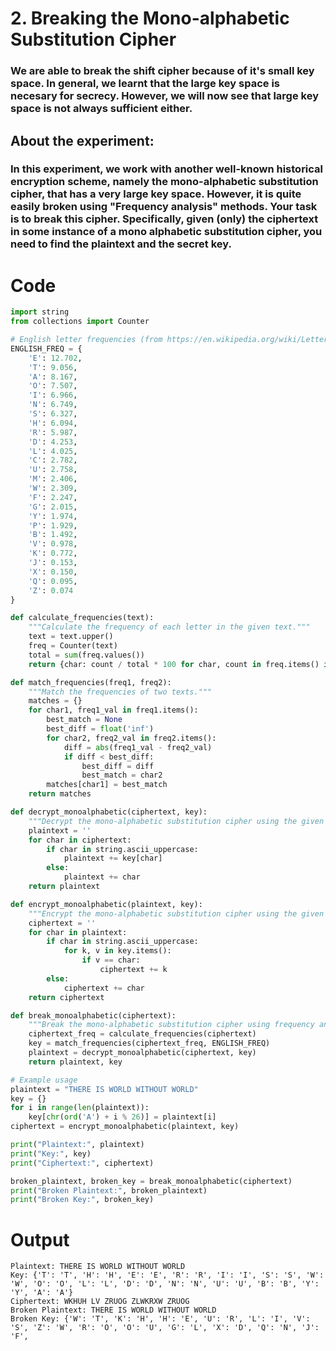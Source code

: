 # **2. Breaking the Mono-alphabetic Substitution Cipher**

### We are able to break the shift cipher because of it's small key space. In general, we learnt that the large key space is necesary for secrecy. However, we will now see that large key space is not always sufficient either.

## **About the experiment**:

### In this experiment, we work with another well-known historical encryption scheme, namely the mono-alphabetic substitution cipher, that has a very large key space. However, it is quite easily broken using "Frequency analysis" methods. Your task is to break this cipher. Specifically, given (only) the ciphertext in some instance of a mono alphabetic substitution cipher, you need to find the plaintext and the secret key.





# Code 
```py
import string
from collections import Counter

# English letter frequencies (from https://en.wikipedia.org/wiki/Letter_frequency)
ENGLISH_FREQ = {
    'E': 12.702,
    'T': 9.056,
    'A': 8.167,
    'O': 7.507,
    'I': 6.966,
    'N': 6.749,
    'S': 6.327,
    'H': 6.094,
    'R': 5.987,
    'D': 4.253,
    'L': 4.025,
    'C': 2.782,
    'U': 2.758,
    'M': 2.406,
    'W': 2.309,
    'F': 2.247,
    'G': 2.015,
    'Y': 1.974,
    'P': 1.929,
    'B': 1.492,
    'V': 0.978,
    'K': 0.772,
    'J': 0.153,
    'X': 0.150,
    'Q': 0.095,
    'Z': 0.074
}

def calculate_frequencies(text):
    """Calculate the frequency of each letter in the given text."""
    text = text.upper()
    freq = Counter(text)
    total = sum(freq.values())
    return {char: count / total * 100 for char, count in freq.items() if char in string.ascii_uppercase}

def match_frequencies(freq1, freq2):
    """Match the frequencies of two texts."""
    matches = {}
    for char1, freq1_val in freq1.items():
        best_match = None
        best_diff = float('inf')
        for char2, freq2_val in freq2.items():
            diff = abs(freq1_val - freq2_val)
            if diff < best_diff:
                best_diff = diff
                best_match = char2
        matches[char1] = best_match
    return matches

def decrypt_monoalphabetic(ciphertext, key):
    """Decrypt the mono-alphabetic substitution cipher using the given key."""
    plaintext = ''
    for char in ciphertext:
        if char in string.ascii_uppercase:
            plaintext += key[char]
        else:
            plaintext += char
    return plaintext

def encrypt_monoalphabetic(plaintext, key):
    """Encrypt the mono-alphabetic substitution cipher using the given key."""
    ciphertext = ''
    for char in plaintext:
        if char in string.ascii_uppercase:
            for k, v in key.items():
                if v == char:
                    ciphertext += k
        else:
            ciphertext += char
    return ciphertext

def break_monoalphabetic(ciphertext):
    """Break the mono-alphabetic substitution cipher using frequency analysis."""
    ciphertext_freq = calculate_frequencies(ciphertext)
    key = match_frequencies(ciphertext_freq, ENGLISH_FREQ)
    plaintext = decrypt_monoalphabetic(ciphertext, key)
    return plaintext, key

# Example usage
plaintext = "THERE IS WORLD WITHOUT WORLD"
key = {}
for i in range(len(plaintext)):
    key[chr(ord('A') + i % 26)] = plaintext[i]
ciphertext = encrypt_monoalphabetic(plaintext, key)

print("Plaintext:", plaintext)
print("Key:", key)
print("Ciphertext:", ciphertext)

broken_plaintext, broken_key = break_monoalphabetic(ciphertext)
print("Broken Plaintext:", broken_plaintext)
print("Broken Key:", broken_key)


```

# Output
```
Plaintext: THERE IS WORLD WITHOUT WORLD
Key: {'T': 'T', 'H': 'H', 'E': 'E', 'R': 'R', 'I': 'I', 'S': 'S', 'W': 'W', 'O': 'O', 'L': 'L', 'D': 'D', 'N': 'N', 'U': 'U', 'B': 'B', 'Y': 'Y', 'A': 'A'}
Ciphertext: WKHUH LV ZRUOG ZLWKRXW ZRUOG
Broken Plaintext: THERE IS WORLD WITHOUT WORLD
Broken Key: {'W': 'T', 'K': 'H', 'H': 'E', 'U': 'R', 'L': 'I', 'V': 'S', 'Z': 'W', 'R': 'O', 'O': 'U', 'G': 'L', 'X': 'D', 'Q': 'N', 'J': 'F',

```
















